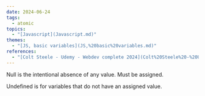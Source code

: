 ```yaml
---  
date: 2024-06-24  
tags:  
  - atomic  
topics:  
  - "[Javascript](Javascript.md)"  
themes:  
  - "[JS, basic variables](JS,%20basic%20variables.md)"  
references:  
  - "[Colt Steele - Udemy - Webdev complete 2024](Colt%20Steele%20-%20Udemy%20-%20Webdev%20complete%202024.md)"  
---  
```

Null is the intentional absence of any value. Must be assigned.  
  
  
Undefined is for variables that do not have an assigned value.